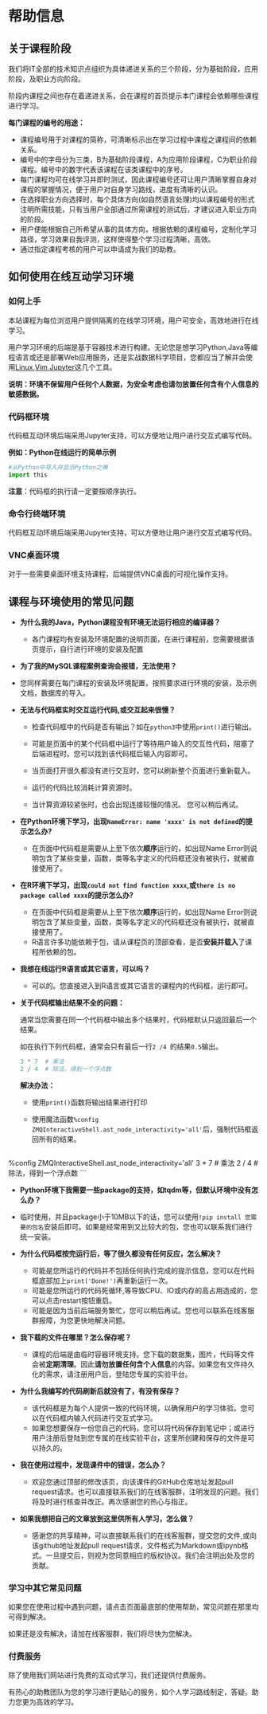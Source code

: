 # 帮助信息
## 关于课程阶段
我们将IT全部的技术知识点组织为具体递进关系的三个阶段，分为基础阶段，应用阶段，及职业方向阶段。

阶段内课程之间也存在着递进关系，会在课程的首页提示本门课程会依赖哪些课程进行学习。

**每门课程的编号的用途：**

- 课程编号用于对课程的简称，可清晰标示出在学习过程中课程之课程间的依赖关系。
- 编号中的字母分为三类，B为基础阶段课程，A为应用阶段课程，C为职业阶段课程。编号中的数字代表该课程在该类课程中的序号。
- 每门课程均可在线学习并即时测试，因此课程编号还可让用户清晰掌握自身对课程的掌握情况，便于用户对自身学习路线，进度有清晰的认识。
- 在选择职业方向选择时，每个具体方向(如自然语言处理)均以课程编号的形式注明所需技能，只有当用户全部通过所需课程的测试后，才建议进入职业方向的阶段。
- 用户便能根据自己所希望从事的具体方向，根据依赖的课程编号，定制化学习路径，学习效果自我评测，这样使得整个学习过程清晰，高效。
- 通过指定课程考核的用户可以申请成为我们的助教。

## 如何使用在线互动学习环境

### 如何上手 

本站课程为每位浏览用户提供隔离的在线学习环境，用户可安全，高效地进行在线学习。

用户学习环境的后端是基于容器技术进行构建。无论您是想学习Python,Java等编程语言或还是部署Web应用服务，还是实战数据科学项目，您都应当了解并会使用[Linux](/linux),[Vim](/vim),[Jupyter](/jupyter)这几个工具。

**说明：环境不保留用户任何个人数据，为安全考虑也请勿放置任何含有个人信息的敏感数据。**

### 代码框环境

代码框互动环境后端采用Jupyter支持，可以方便地让用户进行交互式编写代码。

**例如：Python在线运行的简单示例**

```Python
#从Python中导入并显示Python之禅
import this
```

**注意**：代码框的执行请一定要按顺序执行。

### 命令行终端环境

代码框互动环境后端采用Jupyter支持，可以方便地让用户进行交互式编写代码。

### VNC桌面环境

对于一些需要桌面环境支持课程，后端提供VNC桌面的可视化操作支持。

## 课程与环境使用的常见问题

- **为什么我的Java，Python课程没有环境无法运行相应的编译器？**
	
	- 各门课程均有安装及环境配置的说明页面，在进行课程前，您需要根据该页提示，自行进行环境的安装及配置
- **为了我的MySQL课程案例查询会报错，无法使用？**
	
- 您同样需要在每门课程的安装及环境配置，按照要求进行环境的安装，及示例文档，数据库的导入。
	
- **无法与代码框实时交互运行代码,或交互起来很慢？**
	- 检查代码框中的代码是否有输出？如在`python3`中使用`print()`进行输出。
	- 可能是页面中的某个代码框中运行了等待用户输入的交互性代码，阻塞了后端进程时。您可以找到该代码框后输入内容即可。
	
	- 当页面打开很久都没有进行交互时，您可以刷新整个页面进行重新载入。
	- 运行的代码比较消耗计算资源时。
	- 当计算资源较紧张时，也会出现连接较慢的情况。 您可以稍后再试。
- **在Python环境下学习，出现`NameError: name 'xxxx' is not defined`的提示怎么办?**
	
	- 在页面中代码框是需要从上至下依次**顺序**运行的，如出现Name Error则说明包含了某些变量，函数，类等名字定义的代码框还没有被执行，就被直接使用了。
	
- **在R环境下学习，出现`could not find function xxxx`,或`there is no package called xxxx`的提示怎么办?**
	- 在页面中代码框是需要从上至下依次**顺序**运行的，如出现Name Error则说明包含了某些变量，函数，类等名字定义的代码框还没有被执行，就被直接使用了。
	- R语言许多功能依赖于包，请从课程页的顶部查看，是否**安装并载入**了课程所依赖的包。
	
- **我想在线运行R语言或其它语言，可以吗？**
	
	- 可以的。您直接进入到R语言或其它语言的课程内的代码框，运行即可。
- **关于代码框输出结果不全的问题：**

    通常当您需要在同一个代码框中输出多个结果时，代码框默认只返回最后一个结果。

    如在执行下列代码框，通常会只有最后一行`2 /4 `的结果`0.5`输出。

    ```Python
    3 * 7  # 乘法
    2 / 4  # 除法，得到一个浮点数
    ```
    
    **解决办法：**

    - 使用`print()`函数将输出结果进行打印

    - 使用魔法函数`%config ZMQInteractiveShell.ast_node_interactivity='all'`后，强制代码框返回所有的结果。

    ```Python
%config ZMQInteractiveShell.ast_node_interactivity='all'
    3 * 7  # 乘法
    2 / 4  # 除法，得到一个浮点数
    ```



-	**Python环境下我需要一些package的支持，如tqdm等，但默认环境中没有怎么办？**
- 临时使用，并且package小于10MB以下的话，您可以使用`!pip install 您需要的包名`安装后即可。如果是经常用到又比较大的包，您也可以联系我们进行统一安装。
	
- **为什么代码框按完运行后，等了很久都没有任何反应，怎么解决？**
	- 可能是您所运行的代码并不包括任何执行完成的提示信息，您可以在代码框底部加上`print('Done!')`再重新运行一次。
	- 可能是您所运行的代码死循环,等导致CPU、IO或内存的高占用造成的，您可以点击restart按钮重启。
	- 可能是因为当前后端服务繁忙，您可以稍后再试。您也可以联系在线客服群报障，为您更快地解决问题。
	
- **我下载的文件在哪里？怎么保存呢？**
	- 课程的后端是由临时容器环境支持。您下载的数据集，图片，代码等文件会被**定期清理**。因此**请勿放置任何含个人信息**的内容。如果您有文件持久化的需求，请注册用户后，登陆您专属的实验平台。
	
- **为什么我编写的代码刷新后就没有了，有没有保存？**
  - 该代码框是为每个人提供一致的代码环境，以确保用户的学习体验。您可以在代码框内输入代码进行交互式学习。
  - 如果您想要保存一份您自己的代码，您可以将代码保存到笔记中；或进行用户注册后登陆到您专属的在线实验平台，这里所创建和保存的文件是可以持久的。
  
- **我在使用过程中，发现课件中的错误，怎么办？**
	- 欢迎您通过顶部的修改该页，向该课件的GitHub仓库地址发起pull request请求。也可以直接联系我们的在线客服群，注明发现的问题。我们将及时进行核查并改正。再次感谢您的热心与指正。
	
- **如果我想把自己的文章放到这里供所有人学习，怎么做？**
	- 感谢您的共享精神，可以直接联系我们的在线客服群，提交您的文件,或向该github地址发起pull request请求，文件格式为Markdown或ipynb格式。一旦提交后，则视为您同意相应的版权协议。我们会注明出处及您的贡献。

### 学习中其它常见问题

如果您在使用过程中遇到问题，请点击页面最底部的使用帮助，常见问题在那里均可得到解决。

如果还是没有解决，请加在线客服群，我们将尽快为您解决。	

### 付费服务

除了使用我们网站进行免费的互动式学习，我们还提供付费服务。

有热心的助教团队为您的学习进行更贴心的服务，如个人学习路线制定，答疑。助力您更为高效的学习。
